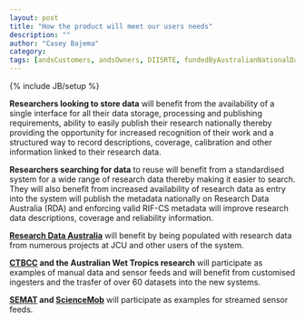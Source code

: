 ```yaml
---
layout: post
title: "How the product will meet our users needs"
description: ""
author: "Casey Bajema"
category: 
tags: [andsCustomers, andsOwners, DIISRTE, fundedByAustralianNationalDataService, andsApps, DC24, richDataCapture]
---
```

{% include JB/setup %}

<p><b>Researchers looking to store data</b> will benefit from the availability of a single interface for all their data storage, processing and publishing requirements, ability to easily publish their research nationally thereby providing the opportunity for increased recognition of their work and a structured way to record descriptions, coverage, calibration and other information linked to their research data. </p>

<p><b>Researchers searching for data</b> to reuse will benefit from a standardised system for a wide range of research data thereby making it easier to search.  They will also benefit from increased availability of research data as entry into the system will publish the metadata nationally on Research Data Australia (RDA) and enforcing valid RIF-CS metadata will improve research data descriptions, coverage and reliability information.</p>

<p><b><a href="http://www.ands.org.au/">Research Data Australia</a></b> will benefit by being populated with research data from numerous projects at JCU and other users of the system.</p>

<p><b><a href="http://www.jcu.edu.au/ctbcc/">CTBCC</a> and the Australian Wet Tropics research</b> will participate as examples of manual data and sensor feeds and will benefit from customised ingesters and the trasfer of over 60 datasets into the new systems.</p>

<p><b><a href="http://eresearch.jcu.edu.au/projects/semat-1">SEMAT</a> and <a href="http://www.sciencemob.org/">ScienceMob</a></b> will participate as examples for streamed sensor feeds.</p>
